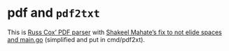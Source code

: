 # pdf and `pdf2txt`

This is [Russ Cox’ PDF parser](https://github.com/rsc/pdf) with [Shakeel
Mahate’s fix to not elide spaces and
main.go](https://github.com/shakeel/pdf2txt) (simplified and put in cmd/pdf2xt).
